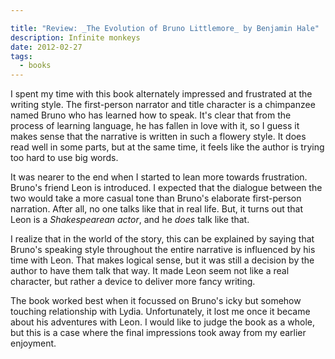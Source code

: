 ```yaml
---

title: "Review: _The Evolution of Bruno Littlemore_ by Benjamin Hale"
description: Infinite monkeys
date: 2012-02-27
tags:
  - books
---
```


I spent my time with this book alternately impressed and frustrated at the writing style. The first-person narrator and title character is a chimpanzee named Bruno who has learned how to speak. It's clear that from the process of learning language, he has fallen in love with it, so I guess it makes sense that the narrative is written in such a flowery style. It does read well in some parts, but at the same time, it feels like the author is trying too hard to use big words.

It was nearer to the end when I started to lean more towards frustration. Bruno's friend Leon is introduced. I expected that the dialogue between the two would take a more casual tone than Bruno's elaborate first-person narration. After all, no one talks like that in real life. But, it turns out that Leon is a _Shakespearean actor_, and he _does_ talk like that.

I realize that in the world of the story, this can be explained by saying that Bruno's speaking style throughout the entire narrative is influenced by his time with Leon. That makes logical sense, but it was still a decision by the author to have them talk that way. It made Leon seem not like a real character, but rather a device to deliver more fancy writing.

The book worked best when it focussed on Bruno's icky but somehow touching relationship with Lydia. Unfortunately, it lost me once it became about his adventures with Leon. I would like to judge the book as a whole, but this is a case where the final impressions took away from my earlier enjoyment.